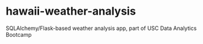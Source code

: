 # hawaii-weather-analysis
SQLAlchemy/Flask-based weather analysis app, part of USC Data Analytics Bootcamp
